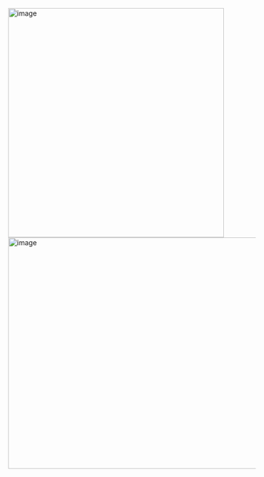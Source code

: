 <img width="439" height="467" alt="image" src="https://github.com/user-attachments/assets/548d4b13-51d2-4d82-b2d8-549f081add1e" />



<img width="1021" height="471" alt="image" src="https://github.com/user-attachments/assets/c1431894-b29f-49b2-936d-bb5b415d79ac" />

